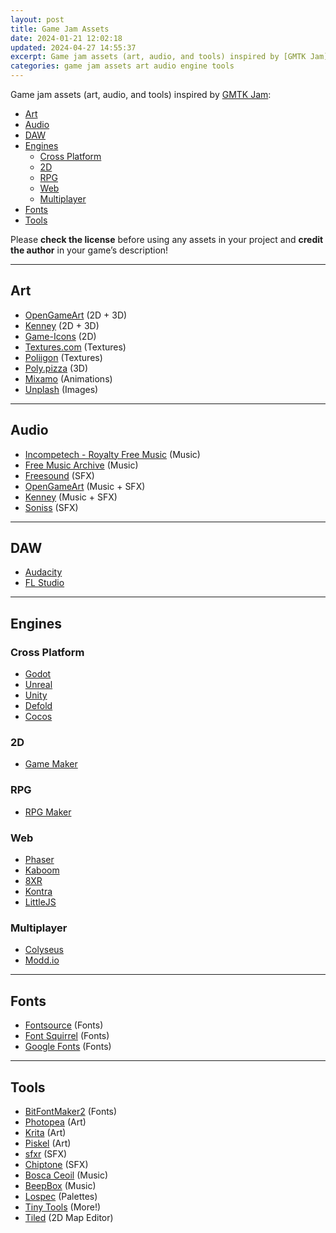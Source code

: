 ```yaml
---
layout: post
title: Game Jam Assets
date: 2024-01-21 12:02:18
updated: 2024-04-27 14:55:37
excerpt: Game jam assets (art, audio, and tools) inspired by [GMTK Jam](https://itch.io/jam/gmtk-jam-2022).
categories: game jam assets art audio engine tools
---
```


Game jam assets (art, audio, and tools) inspired by [GMTK Jam](https://itch.io/jam/gmtk-jam-2022):

- [Art](#art)
- [Audio](#audio)
- [DAW](#daw)
- [Engines](#engines)
  - [Cross Platform](#cross-platform)
  - [2D](#2d)
  - [RPG](#rpg)
  - [Web](#web)
  - [Multiplayer](#multiplayer)
- [Fonts](#fonts)
- [Tools](#tools)

Please **check the license** before using any assets in your project and **credit the author** in your game’s description!

---

## Art

- [OpenGameArt](https://opengameart.org/) (2D + 3D)
- [Kenney](https://www.kenney.nl/assets) (2D + 3D)
- [Game-Icons](https://game-icons.net/) (2D)
- [Textures.com](https://www.textures.com/) (Textures)
- [Poliigon](https://www.poliigon.com/search?credit=0) (Textures)
- [Poly.pizza](https://poly.pizza/) (3D)
- [Mixamo](https://www.mixamo.com/) (Animations)
- [Unplash](https://unsplash.com/) (Images)

---

## Audio

- [Incompetech - Royalty Free Music](https://incompetech.com/music/royalty-free/) (Music)
- [Free Music Archive](https://freemusicarchive.org/) (Music)
- [Freesound](https://freesound.org/) (SFX)
- [OpenGameArt](https://opengameart.org/) (Music + SFX)
- [Kenney](https://www.kenney.nl/assets?q=audio) (Music + SFX)
- [Soniss](https://sonniss.com/gameaudiogdc) (SFX)

---

## DAW

- [Audacity](https://www.audacityteam.org/)
- [FL Studio](https://www.image-line.com/)

---

## Engines

### Cross Platform

- [Godot](https://godotengine.org/)
- [Unreal](https://www.unrealengine.com/)
- [Unity](https://unity.com/)
- [Defold](https://defold.com/)
- [Cocos](https://www.cocos.com/)

### 2D

- [Game Maker](https://gamemaker.io/)

### RPG

- [RPG Maker](https://www.rpgmakerweb.com/)

### Web

- [Phaser](https://phaser.io/)
- [Kaboom](https://kaboomjs.com/)
- [8XR](https://engine.8xr.io/)
- [Kontra](https://straker.github.io/kontra/)
- [LittleJS](https://killedbyapixel.github.io/LittleJS/docs/)

### Multiplayer

- [Colyseus](https://colyseus.io/)
- [Modd.io](https://www.modd.io/)

---

## Fonts

- [Fontsource](https://github.com/fontsource/fontsource) (Fonts)
- [Font Squirrel](https://www.fontsquirrel.com/) (Fonts)
- [Google Fonts](https://fonts.google.com/) (Fonts)

---

## Tools

- [BitFontMaker2](https://www.pentacom.jp/pentacom/bitfontmaker2/) (Fonts)
- [Photopea](https://www.photopea.com/) (Art)
- [Krita](https://krita.org/) (Art)
- [Piskel](https://www.piskelapp.com/) (Art)
- [sfxr](https://www.drpetter.se/project_sfxr.html) (SFX)
- [Chiptone](https://sfbgames.itch.io/chiptone) (SFX)
- [Bosca Ceoil](https://boscaceoil.net/) (Music)
- [BeepBox](https://www.beepbox.co/) (Music)
- [Lospec](https://lospec.com/palette-list) (Palettes)
- [Tiny Tools](https://tinytools.directory/) (More!)
- [Tiled](https://www.mapeditor.org/) (2D Map Editor)
